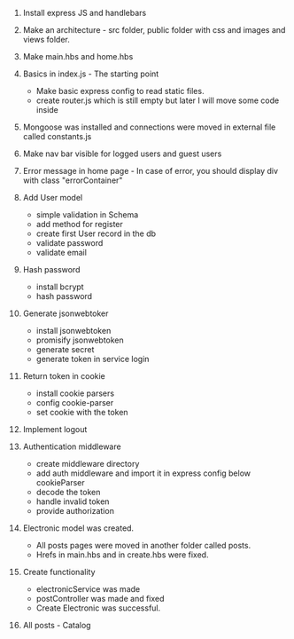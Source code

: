 1. Install express JS and handlebars
2. Make an architecture - src folder, public folder with css and images and views folder.
3. Make main.hbs and home.hbs
4. Basics in index.js - The starting point
    - Make basic express config to read static files.
    - create router.js which is still empty but later I will move some code inside
5. Mongoose was installed and connections were moved in external file called constants.js
6. Make nav bar visible for logged users and guest users
7. Error message in home page - In case of error, you should display div with class "errorContainer"
8. Add User model
    - simple validation in Schema
    - add method for register
    - create first User record in the db
    - validate password
    - validate email
9. Hash password
    - install bcrypt
    - hash password

10. Generate jsonwebtoker
    - install jsonwebtoken
    - promisify jsonwebtoken
    - generate secret
    - generate token in service login

11. Return token in cookie
    - install cookie parsers
    - config cookie-parser
    - set cookie with the token

12. Implement logout

13. Authentication middleware
    - create middleware directory
    - add auth middleware and import it in express config below cookieParser
    - decode the token
    - handle invalid token
    - provide authorization

14. Electronic model was created.
    - All posts pages were moved in another folder called posts. 
    - Hrefs in main.hbs and in create.hbs were fixed.

15. Create functionality
    - electronicService was made
    - postController was made and fixed
    - Create Electronic was successful.

16. All posts - Catalog
    